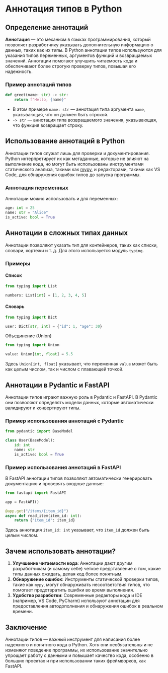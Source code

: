 # Аннотация типов в Python

## Определение аннотаций

**Аннотация** — это механизм в языках программирования, который позволяет разработчику указывать дополнительную информацию о данных, таких как их типы. В Python аннотации типов используются для указания типов переменных, аргументов функций и возвращаемых значений. Аннотации помогают улучшить читаемость кода и обеспечивают более строгую проверку типов, повышая его надежность.

### Пример аннотаций типов

```python
def greet(name: str) -> str:
    return f"Hello, {name}"

```


- В этом примере `name: str` — аннотация типа аргумента `name`, указывающая, что он должен быть строкой.
- `-> str` — аннотация типа возвращаемого значения, указывающая, что функция возвращает строку.
## Использование аннотаций в Python

Аннотации типов служат лишь для проверки и документирования. Python интерпретирует их как метаданные, которые не влияют на выполнение кода, но могут быть использованы инструментами статического анализа, такими как [mypy](http://mypy-lang.org/), и редакторами, такими как VS Code, для обнаружения ошибок типов до запуска программы.

### Аннотация переменных

Аннотации можно использовать и для переменных:

```python
age: int = 25
name: str = "Alice"
is_active: bool = True

```

## Аннотации в сложных типах данных

Аннотации позволяют указать тип для контейнеров, таких как списки, словари, кортежи и т. д. Для этого используется модуль `typing`.

### Примеры

#### Список

```python
from typing import List

numbers: List[int] = [1, 2, 3, 4, 5]

```

#### Словарь
```python
from typing import Dict

user: Dict[str, int] = {"id": 1, "age": 30}

```

Объединение (Union)
```python
from typing import Union

value: Union[int, float] = 5.5
```

Здесь `Union[int, float]` указывает, что переменная `value` может быть как целым числом, так и числом с плавающей точкой.

## Аннотации в Pydantic и FastAPI

Аннотации типов играют важную роль в Pydantic и FastAPI. В Pydantic они позволяют определять модели данных, которые автоматически валидируют и конвертируют типы.

### Пример использования аннотаций с Pydantic

```python
from pydantic import BaseModel

class User(BaseModel):
    id: int
    name: str
    is_active: bool = True

```

### Пример использования аннотаций в FastAPI

В FastAPI аннотации типов позволяют автоматически генерировать документацию и проверять входные данные:

```python
from fastapi import FastAPI

app = FastAPI()

@app.get("/items/{item_id}")
async def read_item(item_id: int):
    return {"item_id": item_id}
```

Здесь аннотация `item_id: int` указывает, что `item_id` должен быть целым числом.

## Зачем использовать аннотации?

1. **Улучшение читаемости кода**: Аннотации дают другим разработчикам (и самому себе) четкое представление о том, какие типы данных ожидать, делая код более понятным.
2. **Обнаружение ошибок**: Инструменты статической проверки типов, такие как `mypy`, могут обнаруживать несоответствия типов, что помогает предотвратить ошибки во время выполнения.
3. **Удобство разработки**: Современные редакторы кода и IDE (например, VS Code, PyCharm) используют аннотации для предоставления автодополнения и обнаружения ошибок в реальном времени.

## Заключение

Аннотации типов — важный инструмент для написания более надежного и понятного кода в Python. Хотя они необязательны и не изменяют поведение программы, их использование значительно упрощает работу с данными и повышает качество кода, особенно в больших проектах и при использовании таких фреймворков, как FastAPI.
